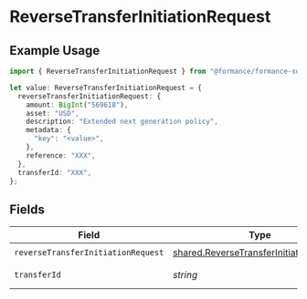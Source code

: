 # ReverseTransferInitiationRequest

## Example Usage

```typescript
import { ReverseTransferInitiationRequest } from "@formance/formance-sdk/sdk/models/operations";

let value: ReverseTransferInitiationRequest = {
  reverseTransferInitiationRequest: {
    amount: BigInt("569618"),
    asset: "USD",
    description: "Extended next generation policy",
    metadata: {
      "key": "<value>",
    },
    reference: "XXX",
  },
  transferId: "XXX",
};
```

## Fields

| Field                                                                                                     | Type                                                                                                      | Required                                                                                                  | Description                                                                                               | Example                                                                                                   |
| --------------------------------------------------------------------------------------------------------- | --------------------------------------------------------------------------------------------------------- | --------------------------------------------------------------------------------------------------------- | --------------------------------------------------------------------------------------------------------- | --------------------------------------------------------------------------------------------------------- |
| `reverseTransferInitiationRequest`                                                                        | [shared.ReverseTransferInitiationRequest](../../../sdk/models/shared/reversetransferinitiationrequest.md) | :heavy_check_mark:                                                                                        | N/A                                                                                                       |                                                                                                           |
| `transferId`                                                                                              | *string*                                                                                                  | :heavy_check_mark:                                                                                        | The transfer ID.                                                                                          | XXX                                                                                                       |